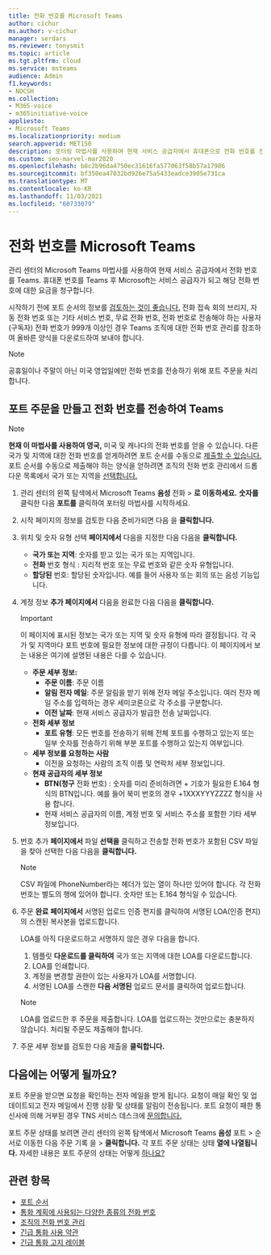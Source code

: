 ```yaml
---
title: 전화 번호를 Microsoft Teams
author: cichur
ms.author: v-cichur
manager: serdars
ms.reviewer: tonysmit
ms.topic: article
ms.tgt.pltfrm: cloud
ms.service: msteams
audience: Admin
f1.keywords:
- NOCSH
ms.collection:
- M365-voice
- m365initiative-voice
appliesto:
- Microsoft Teams
ms.localizationpriority: medium
search.appverid: MET150
description: 포터링 마법사를 사용하여 현재 서비스 공급자에서 휴대폰으로 전화 번호를 전송하는 Microsoft Teams.
ms.custom: seo-marvel-mar2020
ms.openlocfilehash: b8c2b96da4750ec31616fa577063f58b57a17986
ms.sourcegitcommit: bf350ea47032bd926e75a5433eadce3905e731ca
ms.translationtype: MT
ms.contentlocale: ko-KR
ms.lasthandoff: 11/03/2021
ms.locfileid: "60733079"
---
```

# <a name="transfer-phone-numbers-to-microsoft-teams"></a>전화 번호를 Microsoft Teams

관리 센터의 Microsoft Teams 마법사를 사용하여 현재 서비스 공급자에서 전화 번호를 Teams. 휴대폰 번호를 Teams 후 Microsoft는 서비스 공급자가 되고 해당 전화 번호에 대한 요금을 청구합니다.

시작하기 전에 포트 순서의 정보를 [검토하는 것이 좋습니다.](port-order-overview.md) 전화 접속 회의 브리지, 자동 전화 번호 또는 기타 서비스 번호, 무료 전화 번호, 전화 번호로 전송해야 하는 사용자(구독자) 전화 번호가 999개 [](../manage-phone-numbers-for-your-organization/manage-phone-numbers-for-your-organization.md) 이상인 경우 Teams 조직에 대한 전화 번호 관리를 참조하여 올바른 양식을 다운로드하여 보내야 합니다.

  > [!NOTE]
  > 공휴일이나 주말이 아닌 미국 영업일에만 전화 번호를 전송하기 위해 포트 주문을 처리합니다.

## <a name="create-a-port-order-and-transfer-your-phone-numbers-to-teams"></a>포트 주문을 만들고 전화 번호를 전송하여 Teams

> [!NOTE]
> **현재 이 마법사를 사용하여 영국,** 미국 및 캐나다의 전화 번호를 얻을 수 있습니다. 다른 국가 및 지역에 대한 전화 번호를 얻게하려면 포트 순서를 수동으로 [제출할 수 있습니다.](manually-submit-port-order.md) 포트 순서를 수동으로 제출해야 하는 양식을 얻하려면 조직의 전화 번호 관리에서 드롭다운 목록에서 국가 또는 지역을 [선택합니다.](../manage-phone-numbers-for-your-organization/manage-phone-numbers-for-your-organization.md)

1. 관리 센터의 왼쪽 탐색에서 Microsoft Teams **음성** 전화  >  **로 이동하세요.** **숫자를** 클릭한 다음 **포트를** 클릭하여 포터링 마법사를 시작하세요.
2. 시작 페이지의 정보를  검토한 다음 준비가되면 다음 을 **클릭합니다.**
3. 위치 및 숫자 유형 선택 **페이지에서** 다음을 지정한 다음 다음을 **클릭합니다.**

    - **국가 또는 지역**: 숫자를 받고 있는 국가 또는 지역입니다.
    - **전화** 번호 형식 : 지리적 번호 또는 무료 번호와 같은 숫자 유형입니다.
    - **할당된** 번호: 할당된 숫자입니다. 예를 들어 사용자 또는 회의 또는 음성 기능입니다.

4. 계정 정보 **추가 페이지에서** 다음을 완료한 다음 다음을 **클릭합니다.**

    > [!IMPORTANT]
    > 이 페이지에 표시된 정보는 국가 또는 지역 및 숫자 유형에 따라 결정됩니다. 각 국가 및 지역마다 포트 번호에 필요한 정보에 대한 규정이 다릅니다. 이 페이지에서 보는 내용은 여기에 설명된 내용은 다를 수 있습니다.

    - **주문 세부 정보:** 
        - **주문 이름**: 주문 이름
        - **알림 전자 메일**: 주문 알림을 받기 위해 전자 메일 주소입니다. 여러 전자 메일 주소를 입력하는 경우 세미코론으로 각 주소를 구분합니다.
        - **이전 날짜**: 현재 서비스 공급자가 발급한 전송 날짜입니다.
    - **전화 세부 정보**
        - **포트 유형**: 모든 번호를 전송하기 위해 전체 포트를 수행하고 있는지 또는 일부 숫자를 전송하기 위해 부분 포트를 수행하고 있는지 여부입니다.
    - **세부 정보를 요청하는 사람**  
        - 이전을 요청하는 사람의 조직 이름 및 연락처 세부 정보입니다.
    - **현재 공급자의 세부 정보**
        - **BTN(청구** 전화 번호) : 숫자를 미리 준비하려면 + 기호가 필요한 E.164 형식의 BTN입니다. 예를 들어 북미 번호의 경우 +1XXXYYYZZZZ 형식을 사용 합니다.
        - 현재 서비스 공급자의 이름, 계정 번호 및 서비스 주소를 포함한 기타 세부 정보입니다.
            
5. 번호 추가 **페이지에서** 파일 **선택을** 클릭하고 전송할 전화 번호가 포함된 CSV 파일을 찾아 선택한 다음 다음을 **클릭합니다.**  

    > [!NOTE]
    > CSV 파일에 PhoneNumber라는 헤더가 있는 열이 하나만 있어야 합니다. 각 전화 번호는 별도의 행에 있어야 합니다. 숫자만 또는 E.164 형식일 수 있습니다.

6. 주문 **완료** **페이지에서** 서명된 업로드 인증 편지를 클릭하여 서명된 LOA(인증 편지)의 스캔된 복사본을 업로드합니다.

    LOA를 아직 다운로드하고 서명하지 않은 경우 다음을 합니다.
    
    1. 템플릿 **다운로드를 클릭하여** 국가 또는 지역에 대한 LOA를 다운로드합니다. 
    2. LOA를 인쇄합니다.
    3. 계정을 변경할 권한이 있는 사용자가 LOA를 서명합니다.
    4. 서명된 LOA를 스캔한 **다음 서명된** 업로드 문서를 클릭하여 업로드합니다.

    > [!NOTE]
    > LOA를 업로드한 후 주문을 제출합니다. LOA를 업로드하는 것만으로는 충분하지 않습니다. 처리될 주문도 제출해야 합니다.

7. 주문 세부 정보를 검토한 다음 제출을 **클릭합니다.**


## <a name="what-happens-next"></a>다음에는 어떻게 될까요?

포트 주문을 받으면 요청을 확인하는 전자 메일을 받게 됩니다. 요청이 매일 확인 및 업데이트되고 전자 메일에서 진행 상황 및 상태를 알림이 전송됩니다. 포트 요청이 패한 통신사에 의해 거부된 경우 TNS 서비스 데스크에 [문의합니다.](../manage-phone-numbers-for-your-organization/contact-tns-service-desk.md)

포트 주문 상태를 보려면 관리 센터의 왼쪽 탐색에서 Microsoft Teams **음성** 포트 > 순서로 이동한 다음 주문 기록 을  >   **클릭합니다.** 각 포트 주문 상태는 상태 **열에 나열됩니다.** 자세한 내용은 포트 주문의 상태는 어떻게 [하나요?](port-order-status.md)

## <a name="related-topics"></a>관련 항목

- [포트 순서](port-order-overview.md)
- [통화 계획에 사용되는 다양한 종류의 전화 번호](../different-kinds-of-phone-numbers-used-for-calling-plans.md)
- [조직의 전화 번호 관리](../manage-phone-numbers-for-your-organization/manage-phone-numbers-for-your-organization.md)
- [긴급 통화 사용 약관](../emergency-calling-terms-and-conditions.md)
- [긴급 통화 고지 레이블](https://github.com/MicrosoftDocs/OfficeDocs-SkypeForBusiness/blob/live/Teams/downloads/emergency-calling/emergency-calling-label-(en-us)-(v.1.0).zip?raw=true)
